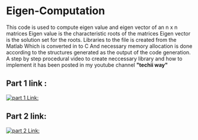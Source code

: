 # Eigen-Computation
This code is used to compute eigen value and eigen vector of an n x n matrices
Eigen value is the characteristic roots of the matrices
Eigen vector is the solution set for the roots.
Libraries to the file is created from the Matlab
Which is converted in to C
And necessary memory allocation is done according to the structures generated as the output of the code generation. 
A step by step procedural video to create neccessary library and how to implement it has been posted in my youtube channel **"techii way"**

## Part 1 link :
[![part 1 Link:](https://img.youtube.com/vi/2fKhte4rcNo/0.jpg)](https://www.youtube.com/watch?v=2fKhte4rcNo)

## Part 2 link:
[![part 2 Link:](https://img.youtube.com/vi/QX6tVFLMXLw/0.jpg)](https://www.youtube.com/watch?v=QX6tVFLMXLw)
